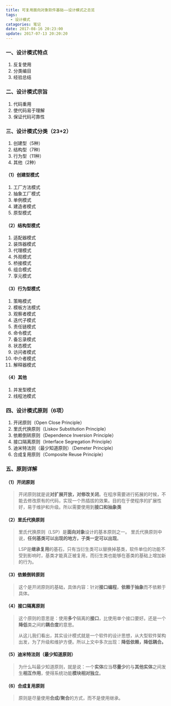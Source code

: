 ```yaml
---
title: 可复用面向对象软件基础——设计模式之总览
tags:
  - 设计模式
catagories: 笔记
date: 2017-08-16 20:23:00
update: 2017-07-13 20:20:20
---
```


### 一、设计模式特点

 1. 反复使用
 2. 分类编目
 3. 经验总结

 <!--more-->

### 二、设计模式宗旨

 1. 代码重用
 2. 使代码易于理解
 3. 保证代码可靠性

### 三、设计模式分类（23+2）

 1. 创建型（5种）
 2. 结构型（7种）
 3. 行为型（11种）
 4. 其他（2种）

#### （1）创建型模式

 1. 工厂方法模式
 2. 抽象工厂模式
 3. 单例模式
 4. 建造者模式
 5. 原型模式

#### （2）结构型模式

 1. 适配器模式
 2. 装饰器模式
 3. 代理模式
 4. 外观模式
 5. 桥接模式
 6. 组合模式
 7. 享元模式

#### （3）行为型模式

 1. 策略模式
 2. 模板方法模式
 3. 观察者模式
 4. 迭代子模式
 5. 责任链模式
 6. 命令模式
 7. 备忘录模式
 8. 状态模式
 9. 访问者模式
 10. 中介者模式
 11. 解释器模式

#### （4）其他

 1. 并发型模式
 2. 线程池模式

### 四、设计模式原则（6项）

 1. 开闭原则（Open Close Principle）
 2. 里氏代换原则（Liskov Substitution Principle）
 3. 依赖倒转原则（Dependence Inversion Principle）
 4. 接口隔离原则（Interface Segregation Principle）
 5. 迪米特法则（最少知道原则）（Demeter Principle）
 6. 合成复用原则（Composite Reuse Principle）

### 五、原则详解

#### （1）开闭原则

> 开闭原则就是说**对扩展开放，对修改关闭**。在程序需要进行拓展的时候，不能去修改原有的代码，实现一个热插拔的效果。目的在于使程序的扩展性好，易于维护和升级。所以需要使用到**接口和抽象类**

#### （2）里氏代换原则

> 里氏代换原则（LSP）是**面向对象**设计的基本原则之一。 里氏代换原则中说，**任何基类可以出现的地方，子类一定可以出现**。
>  
> LSP是**继承复用**的基石，只有当衍生类可以替换掉基类，软件单位的功能不受到影响时，基类才能真正被复用，而衍生类也能够在基类的基础上增加新的行为。
> 

#### （3）依赖倒转原则

> 这个是开闭原则的基础，具体内容：针对**接口编程**，**依赖于抽象**而不依赖于具体。
#### （4）接口隔离原则
> 这个原则的意思是：使用**多个**隔离的**接口**，比使用单个接口要好。还是一个**降低**类之间的**耦合度**的意思。
> 
> 从这儿我们看出，其实设计模式就是一个软件的设计思想，从大型软件架构出发，为了升级和维护方便。所以上文中多次出现：**降低依赖，降低耦合。**
#### （5）迪米特法则（最少知道原则）
> 为什么叫最少知道原则，就是说：一个**实体**应当**尽量少**的与**其他实体**之间发生**相互作用**，使得系统功能**模块相对独立**。
#### （6）合成复用原则
> 原则是尽量使用**合成/聚合**的方式，而不是使用继承。

 